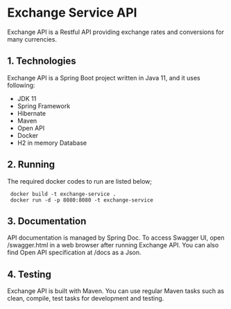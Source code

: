 # Exchange Service API

Exchange API is a Restful API providing exchange rates and conversions for many currencies.


## 1. Technologies

Exchange API is a Spring Boot project written in Java 11, and it uses following:

- JDK 11
- Spring Framework
- Hibernate
- Maven
- Open API
- Docker
- H2 in memory Database


## 2. Running

The required docker codes to run are listed below;

	 docker build -t exchange-service . 
     docker run -d -p 8080:8080 -t exchange-service


## 3. Documentation

API documentation is managed by Spring Doc. To access Swagger UI, open /swagger.html in a web browser after running Exchange API. You can also find Open API specification at /docs as a Json.

## 4. Testing

Exchange API is built with Maven. You can use regular Maven tasks such as clean, compile, test tasks for development and testing.